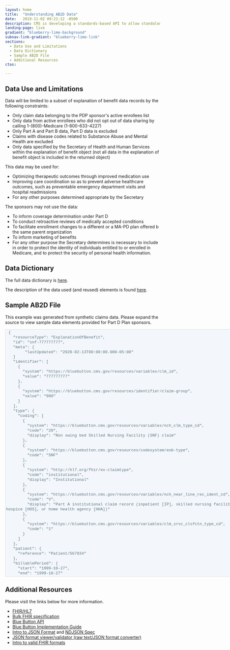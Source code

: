 ```yaml
---
layout: home
title:  "Understanding AB2D Data"
date:   2019-11-02 09:21:12 -0500 
description: CMS is developing a standards-based API to allow standalone Medicare Part D plan (PDP) sponsors to retrieve Medicare claims data for their enrollees.
landing-page: live
gradient: "blueberry-lime-background"
subnav-link-gradient: "blueberry-lime-link"
sections:
  - Data Use and Limitations 
  - Data Dictionary
  - Sample AB2D File
  - Additional Resources
ctas:

---
```

<style>
textarea {
    font-family: monospace, monospace;
    font-size: 1em;    
    background-color: #f3f6fa;
    border: solid 1px #dddddd;
    font: 1rem Consolas, "Liberation Mono", Menlo, Courier, monospace;
    font-size: .8rem;
    line-height: 1.25;
    color: #567482;
}
</style>

## Data Use and Limitations

Data will be limited to a subset of explanation of benefit data records by the following constraints:

- Only claim data belonging to the PDP sponsor's active enrollees list
- Only data from active enrollees who did not opt out of data sharing by calling 1-(800)-Medicare (1-800-633-4227)
- Only Part A and Part B data, Part D data is excluded
- Claims with disease codes related to Substance Abuse and Mental Health are excluded
- Only data specified by the Secretary of Health and Human Services within the explanation of benefit object (not all 
data in the explanation of benefit object is included in the returned object)

This data may be used for:

- Optimizing therapeutic outcomes through improved medication use
- Improving care coordination so as to prevent adverse healthcare outcomes, such as preventable emergency department 
visits and hospital readmissions
- For any other purposes determined appropriate by the Secretary

The sponsors may not use the data:

- To inform coverage determination under Part D
- To conduct retroactive reviews of medically accepted conditions
- To facilitate enrollment changes to a different or a MA-PD plan offered b the same parent organization
- To inform marketing of benefits
- For any other purpose the Secretary determines is necessary to include in order to protect the identity of 
individuals entitled to or enrolled in Medicare, and to protect the security of personal health information.

## Data Dictionary

The full data dictionary is [here](data_dictionary.html).

The description of the data used (and reused) elements is found [here](data_types.html).

## Sample AB2D File

This example was generated from synthetic claims data. Please expand the source to view sample data elements provided for Part D Plan sponsors.

 <textarea cols="100" rows="50">
 {
   "resourceType": "ExplanationOfBenefit",
   "id": "snf-777777777",
   "meta": {
        "lastUpdated": "2020-02-13T00:00:00.000-05:00"
   }
   "identifier": [
     {
       "system": "https://bluebutton.cms.gov/resources/variables/clm_id",
       "value": "777777777"
     },
     {
       "system": "https://bluebutton.cms.gov/resources/identifier/claim-group",
       "value": "900"
     }
   ],
   "type": {
     "coding": [
       {
         "system": "https://bluebutton.cms.gov/resources/variables/nch_clm_type_cd",
         "code": "20",
         "display": "Non swing bed Skilled Nursing Facility (SNF) claim"
       },
       {
         "system": "https://bluebutton.cms.gov/resources/codesystem/eob-type",
         "code": "SNF"
       },
       {
         "system": "http://hl7.org/fhir/ex-claimtype",
         "code": "institutional",
         "display": "Institutional"
       },
       {
         "system": "https://bluebutton.cms.gov/resources/variables/nch_near_line_rec_ident_cd",
         "code": "V",
         "display": "Part A institutional claim record (inpatient [IP], skilled nursing facility [SNF], hospice [HOS], or home health agency [HHA])"
       },
       {
         "system": "https://bluebutton.cms.gov/resources/variables/clm_srvc_clsfctn_type_cd",
         "code": "1"
       }
     ]
   },
   "patient": {
     "reference": "Patient/567834"
   },
   "billablePeriod": {
   	 "start": "1999-10-27",
   	 "end": "1999-10-27"
   },
   "provider": {
     "identifier": {
       "system": "https://bluebutton.cms.gov/resources/variables/prvdr_num",
       "value": "299999"
     }
   },
   "organization": {
     "identifier": {
       "system": "http://hl7.org/fhir/sid/us-npi",
       "value": "1111111111"
     }
   },
   "facility": {
     "extension": [
       {
         "url": "https://bluebutton.cms.gov/resources/variables/clm_fac_type_cd",
         "valueCoding": {
           "system": "https://bluebutton.cms.gov/resources/variables/clm_fac_type_cd",
           "code": "2",
           "display": "Skilled Nursing Facility (SNF)"
         }
       }
     ],
     "identifier": {
       "system": "http://hl7.org/fhir/sid/us-npi",
       "value": "1111111111"
     }
   },
   "careTeam": [
     {
       "sequence": 2,
       "provider": {
         "identifier": {
           "system": "http://hl7.org/fhir/sid/us-npi",
           "value": "3333333333"
         }
       },
       "role": {
         "coding": [
           {
             "system": "http://hl7.org/fhir/claimcareteamrole",
             "code": "assist",
             "display": "Assisting Provider"
           }
         ]
       }
     },
     {
       "sequence": 3,
       "provider": {
         "identifier": {
           "system": "http://hl7.org/fhir/sid/us-npi",
           "value": "4444444444"
         }
       },
       "role": {
         "coding": [
           {
             "system": "http://hl7.org/fhir/claimcareteamrole",
             "code": "other",
             "display": "Other"
           }
         ]
       }
     },
     {
       "sequence": 4,
       "provider": {
         "identifier": {
           "system": "http://hl7.org/fhir/sid/us-npi",
           "value": "2222222222"
         }
       },
       "role": {
         "coding": [
           {
             "system": "http://hl7.org/fhir/claimcareteamrole",
             "code": "primary",
             "display": "Primary provider"
           }
         ]
       }
     },
     {
       "sequence": 5,
       "provider": {
         "identifier": {
           "system": "http://hl7.org/fhir/sid/us-npi",
           "value": "345345345"
         }
       },
       "role": {
         "coding": [
           {
             "system": "http://hl7.org/fhir/claimcareteamrole",
             "code": "primary",
             "display": "Primary provider"
           }
         ]
       }
     }
   ],
   "diagnosis": [
     {
       "packageCode": {
         "coding": [
           {
             "system": "https://bluebutton.cms.gov/resources/variables/clm_drg_cd",
             "code": "645"
           }
         ]
       }
     },
     {
       "sequence": 2,
       "diagnosisCodeableConcept": {
         "coding": [
           {
             "system": "http://hl7.org/fhir/sid/icd-9-cm",
             "code": "R4444"
           }
         ]
       },
       "type": [
         {
           "coding": [
             {
               "system": "https://bluebutton.cms.gov/resources/codesystem/diagnosis-type",
               "code": "admitting",
               "display": "The diagnosis given as the reason why the patient was admitted to the hospital."
             }
           ]
         }
       ]
     },
     {
       "sequence": 3,
       "diagnosisCodeableConcept": {
         "coding": [
           {
             "system": "http://hl7.org/fhir/sid/icd-9-cm",
             "code": "R5555"
           }
         ]
       },
       "type": [
         {
           "coding": [
             {
               "system": "https://bluebutton.cms.gov/resources/codesystem/diagnosis-type",
               "code": "principal",
               "display": "The single medical diagnosis that is most relevant to the patient's chief complaint or need for treatment."
             }
           ]
         }
       ]
     },
     {
       "sequence": 4,
       "diagnosisCodeableConcept": {
         "coding": [
           {
             "system": "http://hl7.org/fhir/sid/icd-9-cm",
             "code": "R6666"
           }
         ]
       }
     },
     {
       "sequence": 5,
       "diagnosisCodeableConcept": {
         "coding": [
           {
             "system": "http://hl7.org/fhir/sid/icd-9-cm",
             "code": "R2222"
           }
         ]
       },
       "type": [
         {
           "coding": [
             {
               "system": "https://bluebutton.cms.gov/resources/codesystem/diagnosis-type",
               "code": "external-first",
               "display": "The code used to identify the 1st external cause of injury, poisoning, or other adverse effect."
             }
           ]
         }
       ]
     },
     {
       "sequence": 6,
       "diagnosisCodeableConcept": {
         "coding": [
           {
             "system": "http://hl7.org/fhir/sid/icd-9-cm",
             "code": "R3333"
           }
         ]
       },
       "type": [
         {
           "coding": [
             {
               "system": "https://bluebutton.cms.gov/resources/codesystem/diagnosis-type",
               "code": "external",
               "display": "A code used to identify an external cause of injury, poisoning, or other adverse effect."
             }
           ]
         }
       ]
     }
   ],
   "procedure": [
     {
       "sequence": 1,
       "date": "2016-01-16T00:00:00-06:00",
       "procedureCodeableConcept": {
         "coding": [
           {
             "system": "http://hl7.org/fhir/sid/icd-9-cm",
             "code": "0TCCCCC"
           }
         ]
       }
     }
   ],
   "precedence": 0,
   "item": [
     {
       "sequence": 1,
       "careTeamLinkId": [
         5
       ],
       "service": {
         "coding": [
           {
             "system": "https://bluebutton.cms.gov/resources/codesystem/hcpcs",
             "code": "MMM"
           }
         ]
       },
       "servicedPeriod": {
         "start": "2000-10-01",
         "end": "2000-10-01"
       },
       "locationAddress": {
         "state": "FL"
       },
       "quantity": {
         "value": 477
       }
     }
   ]
 }
 </textarea>
 
## Additional Resources
Please visit the links below for more information.
 
- [FHIR/HL7](https://www.hl7.org/fhir/)
- [Bulk FHIR specification](http://build.fhir.org/ig/HL7/VhDir/bulk-data.html)
- [Blue Button API](https://bluebutton.cms.gov/developers/)
- [Blue Button Implementation Guide](https://bluebutton.cms.gov/assets/ig/index.html)
- [Intro to JSON Format](http://json.org/) and [NDJSON Spec](https://github.com/ndjson/ndjson-spec)
- [JSON format viewer/validator (raw text/JSON format converter)](https://jsonlint.com/)
- [Intro to valid FHIR formats](http://hl7.org/fhir/STU3/validation.html)